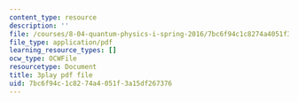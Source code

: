 ```yaml
---
content_type: resource
description: ''
file: /courses/8-04-quantum-physics-i-spring-2016/7bc6f94c1c8274a4051f3a15df267376_qP6y2edM6Ms.pdf
file_type: application/pdf
learning_resource_types: []
ocw_type: OCWFile
resourcetype: Document
title: 3play pdf file
uid: 7bc6f94c-1c82-74a4-051f-3a15df267376
---
```

